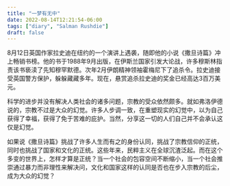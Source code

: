 ```yaml
---
title: "一梦有无中"
date: 2022-08-14T12:21:54-06:00
tags: ["diary", "Salman Rushdie"]
draft: false
---
```


8月12日英国作家拉史迪在纽约的一个演讲上遇袭，随即他的小说《撒旦诗篇》冲上畅销书榜。他的书于1988年9月出版，在伊斯兰国家引发大论战，许多穆斯林指责该书亵渎了先知穆罕默德。次年2月伊朗精神领袖霍梅尼下了追杀令。拉史迪接受英国警方保护，躲躲藏藏多年。现在，悬赏追杀拉史迪的奖金已经高达3百万美元。

科学的进步并没有解决人类社会的诸多问题，宗教的受众依然颇多。就如弗洛伊德说的，宗教不过是大众的幻觉。许多人步调一致，在重塑现实的幻觉中，以为自己获得了幸福，获得了免于苦难的庇护。当然，分享这一切的人们自己并不会承认这仅是幻觉。

如果说《撒旦诗篇》挑战了许多人生而有之的身份认同，挑战了宗教信仰的正统，同时也挑战了国家和文化的正统。这些年来，民粹主义在全球沉渣泛起。而在这个多变的世界上，怎样才算是正统？当一个社会的包容空间不断缩小，当一个社会推崇通过暴力而非理性来解决问，文化和国家这样的认同是否也在步入宗教的后尘，成为大众的幻觉？

